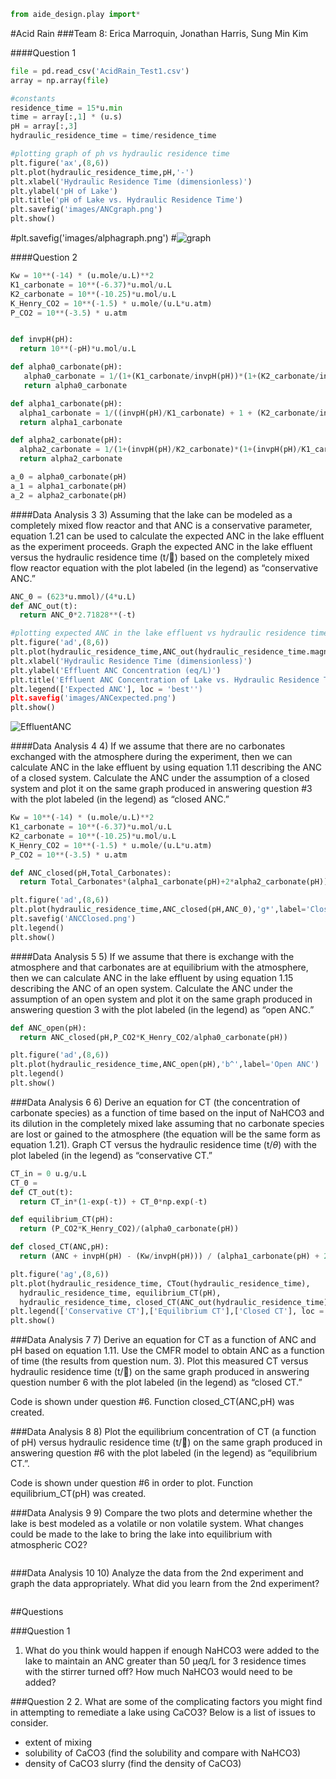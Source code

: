 ```python
from aide_design.play import*
```

#Acid Rain
###Team 8: Erica Marroquin, Jonathan Harris, Sung Min Kim

####Question 1
```python
file = pd.read_csv('AcidRain_Test1.csv')
array = np.array(file)

#constants
residence_time = 15*u.min
time = array[:,1] * (u.s)
pH = array[:,3]
hydraulic_residence_time = time/residence_time

#plotting graph of ph vs hydraulic residence time
plt.figure('ax',(8,6))
plt.plot(hydraulic_residence_time,pH,'-')
plt.xlabel('Hydraulic Residence Time (dimensionless)')
plt.ylabel('pH of Lake')
plt.title('pH of Lake vs. Hydraulic Residence Time')
plt.savefig('images/ANCgraph.png')
plt.show()
```
#plt.savefig('images/alphagraph.png')
#![graph](images\alphagraph.png)

####Question 2
```python
Kw = 10**(-14) * (u.mole/u.L)**2
K1_carbonate = 10**(-6.37)*u.mol/u.L
K2_carbonate = 10**(-10.25)*u.mol/u.L
K_Henry_CO2 = 10**(-1.5) * u.mole/(u.L*u.atm)
P_CO2 = 10**(-3.5) * u.atm


def invpH(pH):
  return 10**(-pH)*u.mol/u.L

def alpha0_carbonate(pH):
   alpha0_carbonate = 1/(1+(K1_carbonate/invpH(pH))*(1+(K2_carbonate/invpH(pH))))
   return alpha0_carbonate

def alpha1_carbonate(pH):
  alpha1_carbonate = 1/((invpH(pH)/K1_carbonate) + 1 + (K2_carbonate/invpH(pH)))
  return alpha1_carbonate

def alpha2_carbonate(pH):
  alpha2_carbonate = 1/(1+(invpH(pH)/K2_carbonate)*(1+(invpH(pH)/K1_carbonate)))
  return alpha2_carbonate

a_0 = alpha0_carbonate(pH)
a_1 = alpha1_carbonate(pH)
a_2 = alpha2_carbonate(pH)
```

####Data Analysis 3
3)	Assuming that the lake can be modeled as a completely mixed flow reactor and that ANC is a conservative parameter, equation 1.21 can be used to calculate the expected ANC in the lake effluent as the experiment proceeds. Graph the expected ANC in the lake effluent versus the hydraulic residence time (t/) based on the completely mixed flow reactor equation with the plot labeled (in the legend) as “conservative ANC.”
```python
ANC_0 = (623*u.mmol)/(4*u.L)
def ANC_out(t):
  return ANC_0*2.71828**(-t)

#plotting expected ANC in the lake effluent vs hydraulic residence time
plt.figure('ad',(8,6))
plt.plot(hydraulic_residence_time,ANC_out(hydraulic_residence_time.magnitude),'-')
plt.xlabel('Hydraulic Residence Time (dimensionless)')
plt.ylabel('Effluent ANC Concentration (eq/L)')
plt.title('Effluent ANC Concentration of Lake vs. Hydraulic Residence Time')
plt.legend(['Expected ANC'], loc = 'best'')
plt.savefig('images/ANCexpected.png')
plt.show()
```
![EffluentANC](images/ANCexpected.png)

####Data Analysis 4
4)	If we assume that there are no carbonates exchanged with the atmosphere during the experiment, then we can calculate ANC in the lake effluent by using equation 1.11 describing the ANC of a closed system. Calculate the ANC under the assumption of a closed system and plot it on the same graph produced in answering question #3 with the plot labeled (in the legend) as “closed ANC.”
```python
Kw = 10**(-14) * (u.mole/u.L)**2
K1_carbonate = 10**(-6.37)*u.mol/u.L
K2_carbonate = 10**(-10.25)*u.mol/u.L
K_Henry_CO2 = 10**(-1.5) * u.mole/(u.L*u.atm)
P_CO2 = 10**(-3.5) * u.atm

def ANC_closed(pH,Total_Carbonates):
  return Total_Carbonates*(alpha1_carbonate(pH)+2*alpha2_carbonate(pH)) + Kw/invpH(pH) - invpH(pH)

plt.figure('ad',(8,6))
plt.plot(hydraulic_residence_time,ANC_closed(pH,ANC_0),'g*',label='Closed ANC')
plt.savefig('ANCClosed.png')
plt.legend()
plt.show()

```

####Data Analysis 5
5)	If we assume that there is exchange with the atmosphere and that carbonates are at equilibrium with the atmosphere, then we can calculate ANC in the lake effluent by using equation 1.15 describing the ANC of an open system. Calculate the ANC under the assumption of an open system and plot it on the same graph produced in answering question 3 with the plot labeled (in the legend) as “open ANC.”
```python
def ANC_open(pH):
  return ANC_closed(pH,P_CO2*K_Henry_CO2/alpha0_carbonate(pH))

plt.figure('ad',(8,6))
plt.plot(hydraulic_residence_time,ANC_open(pH),'b^',label='Open ANC')
plt.legend()
plt.show()
```

###Data Analysis 6
6)	Derive an equation for CT (the concentration of carbonate species) as a function of time based on the input of NaHCO3 and its dilution in the completely mixed lake assuming that no carbonate species are lost or gained to the atmosphere (the equation will be the same form as equation 1.21). Graph CT versus the hydraulic residence time (t/$\theta$) with the plot labeled (in the legend) as “conservative CT.”

```python
CT_in = 0 u.g/u.L
CT_0 =
def CT_out(t):
  return CT_in*(1-exp(-t)) + CT_0*np.exp(-t)

def equilibrium_CT(pH):
  return (P_CO2*K_Henry_CO2)/(alpha0_carbonate(pH))

def closed_CT(ANC,pH):
  return (ANC + invpH(pH) - (Kw/invpH(pH))) / (alpha1_carbonate(pH) + 2*alpha2_carbonate(pH))

plt.figure('ag',(8,6))
plt.plot(hydraulic_residence_time, CTout(hydraulic_residence_time),
  hydraulic_residence_time, equilibrium_CT(pH),
  hydraulic_residence_time, closed_CT(ANC_out(hydraulic_residence_time),pH))
plt.legend(['Conservative CT'],['Equilibrium CT'],['Closed CT'], loc = 'best')
plt.show()
```

###Data Analysis 7
7)	Derive an equation for CT as a function of ANC and pH based on equation 1.11. Use the CMFR model to obtain ANC as a function of time (the results from question num. 3). Plot this measured CT versus hydraulic residence time (t/) on the same graph produced in answering question number 6 with the plot labeled (in the legend) as “closed CT.”

Code is shown under question #6. Function closed_CT(ANC,pH) was created.

###Data Analysis 8
8)	Plot the equilibrium concentration of CT (a function of pH) versus hydraulic residence time (t/) on the same graph produced in answering question #6 with the plot labeled (in the legend) as “equilibrium CT.”.

Code is shown under question #6 in order to plot. Function equilibrium_CT(pH) was created.

###Data Analysis 9
9)	Compare the two plots and determine whether the lake is best modeled as a volatile or non volatile system. What changes could be made to the lake to bring the lake into equilibrium with atmospheric CO2?
```python

```

###Data Analysis 10
10)	Analyze the data from the 2nd experiment and graph the data appropriately. What did you learn from the 2nd experiment?
```python

```

##Questions

###Question 1
1.	What do you think would happen if enough NaHCO3 were added to the lake to maintain an ANC greater than 50 µeq/L for 3 residence times with the stirrer turned off? How much NaHCO3 would need to be added?


###Question 2
2. What are some of the complicating factors you might find in attempting to remediate a lake using CaCO3? Below is a list of issues to consider.
* extent of mixing
* solubility of CaCO3 (find the solubility and compare with NaHCO3)
* density of CaCO3 slurry (find the density of CaCO3)
